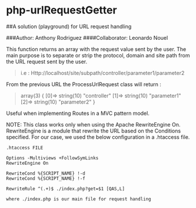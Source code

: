 php-urlRequestGetter
====================

##A solution (playground) for URL request handling 


###Author: Anthony Rodriguez
####Collaborator: Leonardo Nouel

This function returns an array with the request value sent by the user.
The main purpose is to separate or strip the protocol, domain and site path from the URL request sent by the user.

> i.e : Http://localhost/site/subpath/controller/parameter1/parameter2

From the previous URL the ProcessUrlRequest class will return :

> array(3) { [0]=> string(10) "controller" [1]=> string(10) "parameter1" [2]=> string(10) "parameter2" } 

Useful when implementing Routes in a MVC pattern model. 

NOTE: This class works only when using the Apache RewriteEngine On. RewriteEngine is a module that rewrite the 
URL based on the Conditions specified. For our case, we used the below configuration in a .htaccess file.
```linux
.htaccess FILE

Options -Multiviews +FollowSymLinks
RewriteEngine On

RewriteCond %{SCRIPT_NAME} !-d
RewriteCond %{SCRIPT_NAME} !-f

RewriteRule ^(.+)$ ./index.php?get=$1 [QAS,L]  

where ./index.php is our main file for request handling  
```
